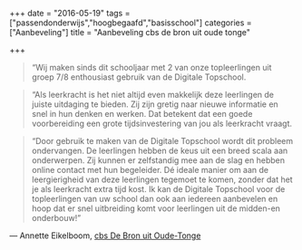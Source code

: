 +++
date = "2016-05-19"
tags = ["passendonderwijs","hoogbegaafd","basisschool"]
categories = ["Aanbeveling"]
title = "Aanbeveling cbs de bron uit oude tonge"

+++

> “Wij maken sinds dit schooljaar met 2 van onze topleerlingen uit groep 7/8 enthousiast gebruik van de Digitale Topschool.

> “Als leerkracht is het niet altijd even makkelijk deze leerlingen de juiste uitdaging te bieden. Zij zijn gretig naar nieuwe informatie en snel in hun denken en werken. Dat betekent dat een goede voorbereiding een grote tijdsinvestering van jou als leerkracht vraagt.

> “Door gebruik te maken van de Digitale Topschool wordt dit probleem ondervangen. De leerlingen hebben de keus uit een breed scala aan onderwerpen. Zij kunnen er zelfstandig mee aan de slag en hebben online contact met hun begeleider. Dé ideale manier om aan de leergierigheid van deze leerlingen tegemoet te komen, zonder dat het je als leerkracht extra tijd kost. Ik kan de Digitale Topschool voor de topleerlingen van uw school dan ook aan iedereen aanbevelen en hoop dat er snel uitbreiding komt voor leerlingen uit de midden-en onderbouw!”

— Annette Eikelboom, [cbs De Bron uit Oude-Tonge](https://debron-ot.nl)
